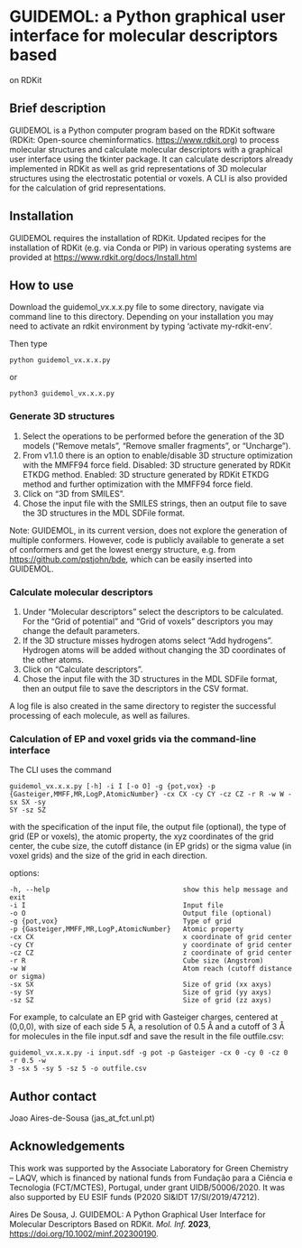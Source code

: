 # GUIDEMOL: a Python graphical user interface for molecular descriptors based
on RDKit

## Brief description

GUIDEMOL is a Python computer program based on the RDKit software (RDKit:
Open-source cheminformatics. https://www.rdkit.org) to process molecular
structures and calculate molecular descriptors with a graphical user interface
using the tkinter package. It can calculate descriptors already implemented in
RDKit as well as grid representations of 3D molecular structures using the
electrostatic potential or voxels. A CLI is also provided for the calculation
of grid representations.

## Installation

GUIDEMOL requires the installation of RDKit. Updated recipes for the
installation of RDKit (e.g. via Conda or PIP) in various operating systems are
provided at https://www.rdkit.org/docs/Install.html

## How to use

Download the guidemol_vx.x.x.py file to some directory, navigate via command
line to this directory.
Depending on your installation you may need to activate an rdkit environment by
typing ‘activate my-rdkit-env’.

Then type

```
python guidemol_vx.x.x.py
```

or

```
python3 guidemol_vx.x.x.py
```

### Generate 3D structures

1. Select the operations to be performed before the generation of the 3D models
(“Remove metals”, “Remove smaller fragments”, or  “Uncharge”).
2. From v1.1.0 there is an option to enable/disable 3D structure optimization
with the MMFF94 force field. Disabled: 3D structure generated by RDKit ETKDG
method. Enabled: 3D structure generated by RDKit ETKDG method and further
optimization with the MMFF94 force field.
3. Click on “3D from SMILES”.
4. Chose the input file with the SMILES strings, then an output file to save
the 3D structures in the MDL SDFile format.

Note: GUIDEMOL, in its current version, does not explore the generation of
multiple conformers. However, code is publicly available to generate a set of
conformers and get the lowest energy structure, e.g. from
https://github.com/pstjohn/bde, which can be easily inserted into GUIDEMOL.

### Calculate molecular descriptors

1. Under “Molecular descriptors” select the descriptors to be calculated.
For the “Grid of potential” and “Grid of voxels” descriptors you may
change the default parameters.
2. If the 3D structure misses hydrogen atoms select “Add hydrogens”.
Hydrogen atoms will be added without changing the 3D coordinates of the other
atoms.
3. Click on “Calculate descriptors”.
4. Chose the input file with the 3D structures in the MDL SDFile format, then
an output file to save the descriptors in the CSV format.

A log file is also created in the same directory to register the successful
processing of each molecule, as well as failures.

### Calculation of EP and voxel grids via the command-line interface

The CLI uses the command

```
guidemol_vx.x.x.py [-h] -i I [-o O] -g {pot,vox} -p
{Gasteiger,MMFF,MR,LogP,AtomicNumber} -cx CX -cy CY -cz CZ -r R -w W -sx SX -sy
SY -sz SZ
```

with the specification of the input file, the output file (optional), the type
of grid (EP or voxels), the atomic property, the xyz coordinates of the grid
center, the cube size, the cutoff distance (in EP grids) or the sigma value (in
voxel grids) and the size of the grid in each direction.

options:

```
-h, --help                                 show this help message and exit
-i I                                       Input file
-o O                                       Output file (optional)
-g {pot,vox}                               Type of grid
-p {Gasteiger,MMFF,MR,LogP,AtomicNumber}   Atomic property
-cx CX                                     x coordinate of grid center
-cy CY                                     y coordinate of grid center
-cz CZ                                     z coordinate of grid center
-r R                                       Cube size (Angstrom)
-w W                                       Atom reach (cutoff distance or sigma)
-sx SX                                     Size of grid (xx axys)
-sy SY                                     Size of grid (yy axys)
-sz SZ                                     Size of grid (zz axys)
```

For example, to calculate an EP grid with Gasteiger charges, centered at
(0,0,0), with size of each side 5 Å, a resolution of 0.5 Å and a cutoff of 3
Å for molecules in the file input.sdf and save the result in the file
outfile.csv:

```
guidemol_vx.x.x.py -i input.sdf -g pot -p Gasteiger -cx 0 -cy 0 -cz 0 -r 0.5 -w
3 -sx 5 -sy 5 -sz 5 -o outfile.csv
```

## Author contact

Joao Aires-de-Sousa (jas_at_fct.unl.pt)

## Acknowledgements

This work was supported by the Associate Laboratory for Green Chemistry –
LAQV, which is financed by national funds from Fundação para a Ciência e
Tecnologia (FCT/MCTES), Portugal, under grant UIDB/50006/2020. It was also
supported by EU ESIF funds (P2020 SI&IDT 17/SI/2019/47212).

Aires De Sousa, J. GUIDEMOL: A Python Graphical User Interface for Molecular
Descriptors Based on RDKit. *Mol. Inf.* **2023**,
<https://doi.org/10.1002/minf.202300190>.
